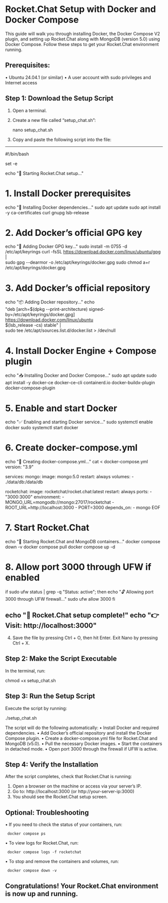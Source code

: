 Rocket.Chat Setup with Docker and Docker Compose
==================================================

This guide will walk you through installing Docker, the Docker Compose V2 plugin, and setting up Rocket.Chat along with MongoDB (version 5.0) using Docker Compose. Follow these steps to get your Rocket.Chat environment running.

Prerequisites:
--------------
• Ubuntu 24.04.1 (or similar)
• A user account with sudo privileges and Internet access

Step 1: Download the Setup Script
----------------------------------
1. Open a terminal.
2. Create a new file called “setup_chat.sh”:

   nano setup_chat.sh

3. Copy and paste the following script into the file:

-----------------------------------------------------------
#!/bin/bash

set -e

echo "🚀 Starting Rocket.Chat setup..."

# 1. Install Docker prerequisites
echo "🔧 Installing Docker dependencies..."
sudo apt update
sudo apt install -y ca-certificates curl gnupg lsb-release

# 2. Add Docker’s official GPG key
echo "🔐 Adding Docker GPG key..."
sudo install -m 0755 -d /etc/apt/keyrings
curl -fsSL https://download.docker.com/linux/ubuntu/gpg | \
    sudo gpg --dearmor -o /etc/apt/keyrings/docker.gpg
sudo chmod a+r /etc/apt/keyrings/docker.gpg

# 3. Add Docker’s official repository
echo "📦 Adding Docker repository..."
echo \
  "deb [arch=$(dpkg --print-architecture) signed-by=/etc/apt/keyrings/docker.gpg] \
  https://download.docker.com/linux/ubuntu \
  $(lsb_release -cs) stable" | \
  sudo tee /etc/apt/sources.list.d/docker.list > /dev/null

# 4. Install Docker Engine + Compose plugin
echo "📥 Installing Docker and Docker Compose..."
sudo apt update
sudo apt install -y docker-ce docker-ce-cli containerd.io docker-buildx-plugin docker-compose-plugin

# 5. Enable and start Docker
echo "✅ Enabling and starting Docker service..."
sudo systemctl enable docker
sudo systemctl start docker

# 6. Create docker-compose.yml
echo "📝 Creating docker-compose.yml..."
cat <<EOF > docker-compose.yml
version: "3.9"

services:
  mongo:
    image: mongo:5.0
    restart: always
    volumes:
      - ./data/db:/data/db

  rocketchat:
    image: rocketchat/rocket.chat:latest
    restart: always
    ports:
      - "3000:3000"
    environment:
      - MONGO_URL=mongodb://mongo:27017/rocketchat
      - ROOT_URL=http://localhost:3000
      - PORT=3000
    depends_on:
      - mongo
EOF

# 7. Start Rocket.Chat
echo "🚀 Starting Rocket.Chat and MongoDB containers..."
docker compose down -v
docker compose pull
docker compose up -d

# 8. Allow port 3000 through UFW if enabled
if sudo ufw status | grep -q "Status: active"; then
  echo "🔓 Allowing port 3000 through UFW firewall..."
  sudo ufw allow 3000
fi

echo "🎉 Rocket.Chat setup complete!"
echo "👉 Visit: http://localhost:3000"
-----------------------------------------------------------

4. Save the file by pressing Ctrl + O, then hit Enter. Exit Nano by pressing Ctrl + X.

Step 2: Make the Script Executable
------------------------------------
In the terminal, run:

   chmod +x setup_chat.sh

Step 3: Run the Setup Script
----------------------------
Execute the script by running:

   ./setup_chat.sh

The script will do the following automatically:
  • Install Docker and required dependencies.
  • Add Docker’s official repository and install the Docker Compose plugin.
  • Create a docker-compose.yml file for Rocket.Chat and MongoDB (v5.0).
  • Pull the necessary Docker images.
  • Start the containers in detached mode.
  • Open port 3000 through the firewall if UFW is active.

Step 4: Verify the Installation
-------------------------------
After the script completes, check that Rocket.Chat is running:
  1. Open a browser on the machine or access via your server’s IP.
  2. Go to: http://localhost:3000 (or http://your-server-ip:3000)
  3. You should see the Rocket.Chat setup screen.

Optional: Troubleshooting
-------------------------
• If you need to check the status of your containers, run:

     docker compose ps

• To view logs for Rocket.Chat, run:

     docker compose logs -f rocketchat

• To stop and remove the containers and volumes, run:

     docker compose down -v

Congratulations! Your Rocket.Chat environment is now up and running.
--------------------------------------------------

